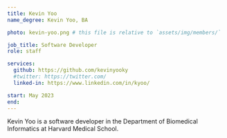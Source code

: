 ```yaml
---
title: Kevin Yoo
name_degree: Kevin Yoo, BA

photo: kevin-yoo.png # this file is relative to `assets/img/members/`

job_title: Software Developer
role: staff

services:
  github: https://github.com/kevinyooky
  #twitter: https://twitter.com/
  linked-in: https://www.linkedin.com/in/kyoo/

start: May 2023
end:
---
```


Kevin Yoo is a software developer in the Department of Biomedical Informatics at Harvard Medical School.
